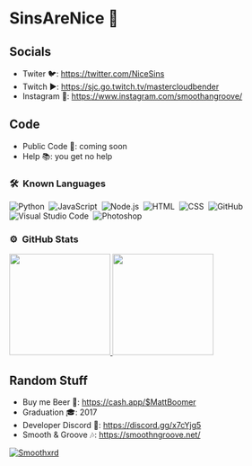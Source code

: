 # SinsAreNice 👋

## Socials
- Twiter 🐦: https://twitter.com/NiceSins
- Twitch ▶️: https://sjc.go.twitch.tv/mastercloudbender
- Instagram 📸: https://www.instagram.com/smoothangroove/

## Code
- Public Code 💾: coming soon
- Help 📚: you get no help
### 🛠 &nbsp;Known Languages

![Python](https://img.shields.io/badge/-Python-333333?style=flat&logo=python)&nbsp;
![JavaScript](https://img.shields.io/badge/-JavaScript-333333?style=flat&logo=javascript)&nbsp;
![Node.js](https://img.shields.io/badge/-Node.js-333333?style=flat&logo=node.js)&nbsp;
![HTML](https://img.shields.io/badge/-HTML-333333?style=flat&logo=HTML5)&nbsp;
![CSS](https://img.shields.io/badge/-CSS-333333?style=flat&logo=CSS3&logoColor=1572B6)&nbsp;
![GitHub](https://img.shields.io/badge/-GitHub-333333?style=flat&logo=github)&nbsp;
![Visual Studio Code](https://img.shields.io/badge/-Visual%20Studio%20Code-333333?style=flat&logo=visual-studio-code&logoColor=007ACC)&nbsp;
![Photoshop](https://img.shields.io/badge/-Photoshop-333333?style=flat&logo=adobe-photoshop)


### ⚙️ &nbsp;GitHub Stats

<p align="left">
<a href="https://github.com/SinsAreNice">
  <img height="180em" src="https://github-readme-stats-eight-theta.vercel.app/api?username=Itz-Hyperz&show_icons=true&theme=react&include_all_commits=true&count_private=true"/>
  <img height="180em" src="https://github-readme-stats-eight-theta.vercel.app/api/top-langs/?username=Itz-Hyperz&layout=compact&langs_count=8&theme=react"/>
</a>
</p>

<h2 align="center"> </h2>


## Random Stuff
- Buy me Beer 🍻: https://cash.app/$MattBoomer
- Graduation 🎓: 2017
- Developer Discord 🔌: https://discord.gg/x7cYjg5
- Smooth & Groove 🎶: https://smoothngroove.net/


[![Smoothxrd](https://discordapp.com/api/guilds/751909092662181967/widget.png?style=banner4)](https://discord.com/invite/49SrwZD)
